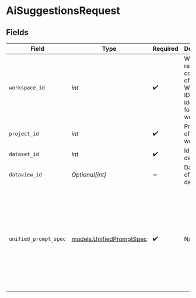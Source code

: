 # AiSuggestionsRequest


## Fields

| Field                                                                                                                                                                        | Type                                                                                                                                                                         | Required                                                                                                                                                                     | Description                                                                                                                                                                  | Example                                                                                                                                                                      |
| ---------------------------------------------------------------------------------------------------------------------------------------------------------------------------- | ---------------------------------------------------------------------------------------------------------------------------------------------------------------------------- | ---------------------------------------------------------------------------------------------------------------------------------------------------------------------------- | ---------------------------------------------------------------------------------------------------------------------------------------------------------------------------- | ---------------------------------------------------------------------------------------------------------------------------------------------------------------------------- |
| `workspace_id`                                                                                                                                                               | *int*                                                                                                                                                                        | :heavy_check_mark:                                                                                                                                                           | Workspace refers to a collection of projects. Workspace ID is unique identifier for workspace.                                                                               | 4                                                                                                                                                                            |
| `project_id`                                                                                                                                                                 | *int*                                                                                                                                                                        | :heavy_check_mark:                                                                                                                                                           | Project ID of the workspace                                                                                                                                                  | 4                                                                                                                                                                            |
| `dataset_id`                                                                                                                                                                 | *int*                                                                                                                                                                        | :heavy_check_mark:                                                                                                                                                           | Id of the dataset                                                                                                                                                            | 121                                                                                                                                                                          |
| `dataview_id`                                                                                                                                                                | *Optional[int]*                                                                                                                                                              | :heavy_minus_sign:                                                                                                                                                           | Dataview ID of the dataset                                                                                                                                                   | 4                                                                                                                                                                            |
| `unified_prompt_spec`                                                                                                                                                        | [models.UnifiedPromptSpec](../models/unifiedpromptspec.md)                                                                                                                   | :heavy_check_mark:                                                                                                                                                           | N/A                                                                                                                                                                          | {<br/>"suggestion_type": "extract_text",<br/>"params": {<br/>"column_name": "comments",<br/>"sequence_number": 1,<br/>"prompt": "Extract all mentions of product issues",<br/>"edit_regex": null<br/>}<br/>} |